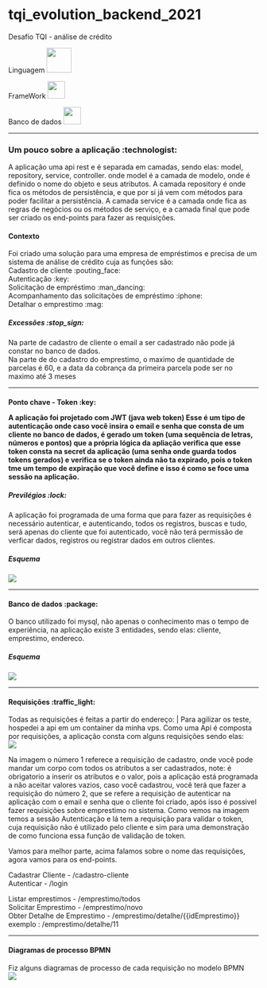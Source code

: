 # tqi_evolution_backend_2021
Desafio TQI - análise de crédito

Linguagem
<img src="https://svgshare.com/i/dPV.svg" width="50px">

FrameWork
<img src="https://svgshare.com/i/dN3.svg" width="35px">

Banco de dados
<img src="https://svgshare.com/i/dNy.svg" width="35px">
______________________________________________________________________________________________________________________________________________________________
<h3>Um pouco sobre a aplicação :technologist:</h3>

A aplicação uma api rest e é separada em camadas, sendo elas: model, repository, service, controller.
onde model é a camada de modelo, onde é definido o nome do objeto e seus atributos. A camada repository é onde fica os métodos de persistência, e que por si já vem com métodos para poder facilitar a persistência. A camada service é a camada onde fica as regras de negócios ou os métodos de serviço, e a camada final que pode ser criado os end-points para fazer as requisições.

<h4>Contexto</h4>
Foi criado uma solução para uma empresa de empréstimos e precisa de um sistema de análise de crédito cuja as funções são: <br>
Cadastro de cliente :pouting_face:<br>
Autenticação :key:<br>
Solicitação de empréstimo :man_dancing:<br>
Acompanhamento das solicitações de empréstimo :iphone:<br> 
Detalhar o emprestimo :mag:
<h5>Excessões :stop_sign:</h5> 

Na parte de cadastro de cliente o email a ser cadastrado não pode já constar no banco de dados. <br>
Na parte de do cadastro do emprestimo, o maximo de quantidade de parcelas é 60, e a data da cobrança da primeira parcela pode ser no maximo até 3 meses
______________________________________________________________________________________________________________________________________________________________
<h4>Ponto chave - Token :key:</4>

A aplicação foi projetado com JWT (java web token)
Esse é um tipo de autenticação onde caso você insira o email e senha que consta de um cliente no banco de dados, é gerado um token (uma sequência de letras, números e pontos) que a própria lógica da apliação verifica que esse token consta na secret da aplicação (uma senha onde guarda todos tokens gerados) e verifica se o token ainda não ta expirado, pois o token tme um tempo de expiração que você define e isso é como se foce uma sessão na aplicação. 
<h5>Previlégios :lock:</h5>
A aplicação foi programada de uma forma que para fazer as requisições é necessário autenticar, e autenticando, todos os registros, buscas e tudo, será apenas do cliente que foi autenticado, você não terá permissão de verficar dados, registros ou registrar dados em outros clientes.

<h5> Esquema </h5>
<img src="https://i.imgur.com/g6rGRNL.jpeg">

______________________________________________________________________________________________________________________________________________________________
<h4> Banco de dados :package:</h4>
O banco utilizado foi mysql, não apenas o conhecimento mas o tempo de experiência, na aplicação existe 3 entidades, sendo elas: cliente, emprestimo, endereco.

<h5> Esquema </h5>
<img src="https://i.imgur.com/oQ90uE1.png">

_____________________________________________________________________________________________________________________________________________________________
<h4> Requisições :traffic_light:</h4>
Todas as requisições é feitas a partir do endereço: | Para agilizar os teste, hospedei a api em um container da minha vps.
Como uma Api é composta por requisições, a aplicação consta com alguns requisições sendo elas: <br>
<img src="https://i.imgur.com/E1xKkiO.png">

Na imagem o número 1 referece a requisição de cadastro, onde você pode mandar um corpo com todos os atributos a ser cadastrados, note: é obrigatorio a inserir os atributos e o valor, pois a aplicação está programada a não aceitar valores vazios, caso você cadastrou, você terá que fazer a requisição do número 2, que se refere a requisição de autenticar na aplicação com o email e senha que o cliente foi criado, após isso é possivel fazer requisições sobre emprestimo no sistema. Como vemos na imagem temos a sessão Autenticação e lá tem a requisição para validar o token, cuja requisição não é utilizado pelo cliente e sim para uma demonstração de como funciona essa função de validação de token.<br>

Vamos para melhor parte, acima falamos sobre o nome das requisições, agora vamos para os end-points.

Cadastrar Cliente - /cadastro-cliente <br>
Autenticar - /login <br>

Listar emprestimos - /emprestimo/todos <br>
Solicitar Emprestimo - /emprestimo/novo <br>
Obter Detalhe de Emprestimo - /emprestimo/detalhe/{{idEmprestimo}} exemplo : /emprestimo/detalhe/11

_____________________________________________________________________________________________________________________________________________________________
<h4>Diagramas de processo BPMN</h4>
Fiz alguns diagramas de processo de cada requisição no modelo BPMN <br>

<img src="https://i.imgur.com/NqXWvQF.jpeg">


